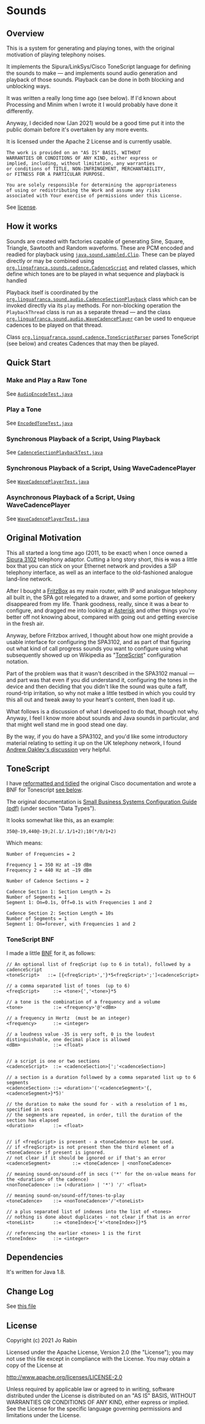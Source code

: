 # Sounds

## Overview

This is a system for generating and playing tones, with the original motivation of playing telephony noises.

It implements the Sipura/LinkSys/Cisco ToneScript language for defining the sounds to make &mdash; and implements sound audio generation and playback of those sounds. Playback can be done in both blocking and unblocking ways.

It was written a really long time ago (see below). If I'd known about Processing and Minim when I wrote it I would probably have done it differently. 

Anyway, I decided now (Jan 2021) would be a good time put it into the public domain before it's overtaken by any more events.

It is licensed under the Apache 2 License and is currently usable.

    The work is provided on an "AS IS" BASIS, WITHOUT
    WARRANTIES OR CONDITIONS OF ANY KIND, either express or
    implied, including, without limitation, any warranties
    or conditions of TITLE, NON-INFRINGEMENT, MERCHANTABILITY,
    or FITNESS FOR A PARTICULAR PURPOSE.

    You are solely responsible for determining the appropriateness
    of using or redistributing the Work and assume any risks
    associated with Your exercise of permissions under this License.

See [license](#license).

## How it works

Sounds are created with factories capable of generating Sine, Square, Triangle, Sawtooth and Random waveforms. These are PCM encoded and readied for playback using [`java.sound.sampled.Clip`](https://docs.oracle.com/javase/7/docs/api/javax/sound/sampled/Clip.html). These can be played directly or may be combined using [`org.lingafranca.sounds.cadence.CadenceScript`](./src/main/java/org/linguafranca/sound/cadence/CadenceScript.java) and related classes, which define which tones are to be played in what sequence and playback is handled 

Playback itself is coordinated by the [`org.linguafranca.sound.audio.CadenceSectionPlayback`](./src/main/java/org/linguafranca/sound/audio/CadenceSectionPlayback.java) class which can be invoked directly via its `play` methods. For non-blocking operation the `PlaybackThread` class is run as a separate thread &mdash; and the class [`org.linguafranca.sound.audio.WaveCadencePlayer`](./src/main/java/org/linguafranca/sound/player/WaveCadencePlayer.java) can be used to enqueue cadences to be played on that thread.

Class [`org.linguafranca.sound.cadence.ToneScriptParser`](src/main/java/org/linguafranca/sound/cadence/ToneScriptParser.java) parses ToneScript (see below) and creates Cadences that may then be played.

## Quick Start

### Make and Play a Raw Tone 

See [`AudioEncodeTest.java`](./src/test/java/org/linguafranca/sound/audio/AudioEncoderTest.java)

### Play a Tone

See [`EncodedToneTest.java`](./src/test/java/org/linguafranca/sound/audio/EncodedToneTest.java)

### Synchronous Playback of a Script, Using Playback

See [`CadenceSectionPlaybackTest.java`](./src/test/java/org/linguafranca/sound/audio/CadenceSectionPlaybackTest.java)


### Synchronous Playback of a Script, Using WaveCadencePlayer

See [`WaveCadencePlayerTest.java`](./src/test/java/org/linguafranca/sound/player/WaveCadencePlayerTest.java)

### Asynchronous Playback of a Script, Using WaveCadencePlayer

See [`WaveCadencePlayerTest.java`](./src/test/java/org/linguafranca/sound/player/WaveCadencePlayerTest.java)

## Original Motivation

This all started a long time ago (2011, to be exact) when I once owned a [Sipura 3102](https://www.cisco.com/c/en/us/support/unified-communications/spa3102-voice-gateway-router/model.html) telephony adaptor. Cutting a long story short, this ~~is~~ was a little box that you can stick on your Ethernet network and provides a SIP telephony interface, as well as an interface to the old-fashioned analogue land-line network. 

After I bought a [FritzBox](https://en.avm.de/products/fritzbox/) as my main router, with IP and analogue telephony all built in, the SPA got relegated to a drawer, and some portion of geekery disappeared from my life. Thank goodness, really, since it was a bear to configure, and dragged me into looking at [Asterisk](https://www.asterisk.org/) and other things you're better off not knowing about, compared with going out and getting exercise in the fresh air.

Anyway, before Fritzbox arrived, I thought about how one might provide a usable interface for configuring the SPA3102, and as part of that figuring out what kind of call progress sounds you want to configure using what subsequently showed up on Wikipedia as "[ToneScript](https://en.wikipedia.org/wiki/ToneScript)" configuration notation.

Part of the problem was that it wasn't described in the SPA3102 manual &mdash; and part was that even if you did understand it, configuring the tones in the device and then deciding that you didn't like the sound was quite a faff, round-trip irritation, so why not make a little testbed in which you could try this all out and tweak away to your heart's content, then load it up. 

What follows is a discussion of what I developed to do that, though not why. Anyway, I feel I know more about sounds and Java sounds in particular, and that might well stand me in good stead one day.

By the way, if you do have a SPA3102, and you'd like some introductory material relating to setting it up on the UK telephony network, I found [Andrew Oakley's discussion](http://www.aoakley.com/articles/2008-01-08.php) very helpful.

## ToneScript

I have [reformatted and tidied](./spec.md) the original Cisco documentation and wrote a BNF for Tonescript [see below](#tonescript). 

The original documentation is [Small Business Systems Configuration Guide (pdf)](https://www.cisco.com/c/dam/en/us/td/docs/voice_ip_comm/csbpvga/ata/provisioning/guide/Provisioning.pdf) (under section "Data Types").

It looks somewhat like this, as an example:

    350@-19,440@-19;2(.1/.1/1+2);10(*/0/1+2)

Which means:


    Number of Frequencies = 2
    
    Frequency 1 = 350 Hz at –19 dBm
    Frequency 2 = 440 Hz at –19 dBm
    
    Number of Cadence Sections = 2
    
    Cadence Section 1: Section Length = 2s
    Number of Segments = 1
    Segment 1: On=0.1s, Off=0.1s with Frequencies 1 and 2
    
    Cadence Section 2: Section Length = 10s
    Number of Segments = 1
    Segment 1: On=forever, with Frequencies 1 and 2


### <a name="tonescript">ToneScript BNF</a>
I made a little [BNF](https://en.wikipedia.org/wiki/Backus%E2%80%93Naur_form) for it, as follows:


    // An optional list of freqScript (up to 6 in total), followed by a cadenceScript
    <toneScript>   ::= [{<freqScript>','}*5<freqScript>';']<cadenceScript>

    // a comma separated list of tones  (up to 6)
    <freqScript>     ::= <tone>{','<tone>}*5

    // a tone is the combination of a frequency and a volume
    <tone>           ::= <frequency>'@'<dBm>

    // a frequency in Hertz  (must be an integer)
    <frequency>      ::= <integer>

    // a loudness value -35 is very soft, 0 is the loudest distinguishable, one decimal place is allowed
    <dBm>            ::= <float>


    // a script is one or two sections
    <cadenceScript>  ::= <cadenceSection>[';'<cadenceSection>]

    // a section is a duration followed by a comma separated list up to 6 segments
    <cadenceSection> ::= <duration>'('<cadenceSegment>'{,<cadenceSegment>}*5)'

    // the duration to make the sound for - with a resolution of 1 ms, specified in secs
    // the segments are repeated, in order, till the duration of the section has elapsed 
    <duration>       ::= <float>


    // if <freqScript> is present - a <toneCadence> must be used.
    // if <freqScript> is not present then the third element of a <toneCadence> if present is ignored.
    // not clear if it should be ignored or if that's an error
    <cadenceSegment>        ::= <toneCadence> | <nonToneCadence> 

    // meaning sound-on/sound-off in secs ('*' for the on-value means for the <duration> of the cadence)
    <nonToneCadence> ::= (<duration> | '*') '/' <float> 

    // meaning sound-on/sound-off/tones-to-play
    <toneCadence>    ::= <nonToneCadence>'/'<toneList>

    // a plus separated list of indexes into the list of <tones>
    // nothing is done about duplicates - not clear if that is an error
    <toneList>       ::= <toneIndex>{'+'<toneIndex>]}*5

    // referencing the earlier <tones> 1 is the first
    <toneIndex>      ::= <integer>

## Dependencies

It's written for Java 1.8.


## Change Log

See [this file](./changelog.md)

##  <a name="license">License</a>

Copyright (c) 2021 Jo Rabin

Licensed under the Apache License, Version 2.0 (the "License");
you may not use this file except in compliance with the License.
You may obtain a copy of the License at

http://www.apache.org/licenses/LICENSE-2.0

Unless required by applicable law or agreed to in writing, software
distributed under the License is distributed on an "AS IS" BASIS,
WITHOUT WARRANTIES OR CONDITIONS OF ANY KIND, either express or implied.
See the License for the specific language governing permissions and
limitations under the License.